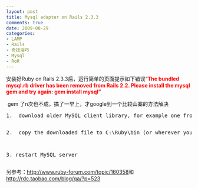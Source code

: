 ```yaml
---
layout: post
title: Mysql adapter on Rails 2.3.3
comments: true
date: 2009-08-29
categories:
- LAMP
- Rails
- 奇技淫巧
- Mysql
- RoR
---
```


<p>安装好Ruby on Rails 2.3.3后，运行简单的页面提示如下错误“<span style="color: #ff0000;"><strong>The bundled mysql.rb driver has been removed from Rails 2.2. Please install the mysql gem and try again: gem install mysql”</strong></span></p>
<p> gem 了n次也不成，搞了一早上，才google到一个比较山寨的方法解决</p>
<pre>1.  download older MySQL client library, for example one from InstantRails: http://instantrails.rubyforge.org/svn/trunk/InstantRails-win/InstantRails/mysql/bin/libmySQL.dll

2.  copy the downloaded file to C:\Ruby\bin (or wherever you installed Ruby) 

3. restart MySQL server</pre>
<p>另参考：<a href="http://www.ruby-forum.com/topic/160358">http://www.ruby-forum.com/topic/160358</a>和<a href="http://rdc.taobao.com/blog/qa/?p=523">http://rdc.taobao.com/blog/qa/?p=523</a></p>				

